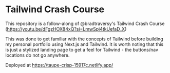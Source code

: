 # Tailwind Crash Course

This repository is a follow-along of @bradtraversy's Tailwind Crash Course (https://youtu.be/dFgzHOX84xQ?si=LmwSpi4tkUefaD_X)

This was done to get familiar with the concepts of Tailwind before building my personal portfolio using Next.js and Tailwind. It is worth noting that this is just a stylized landing page to get a feel for Tailwind - the buttons/nav locations do not go anywhere.

Deployed at https://taupe-crisp-15917c.netlify.app/
